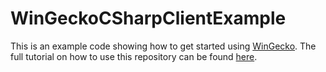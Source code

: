 # WinGeckoCSharpClientExample

This is an example code showing how to get started using [WinGecko](https://bullywiihacks.forumotion.com/t6580-). The full tutorial on how to use this repository can be found [here](https://bullywiihacks.forumotion.com/t6582-).
